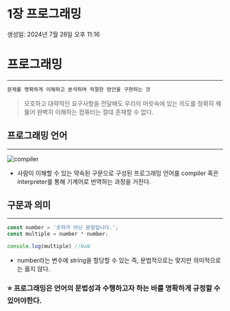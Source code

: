# 1장 프로그래밍

생성일: 2024년 7월 26일 오후 11:16

# 프로그래밍

---

```jsx
문제를 명확하게 이해하고 분석하며 적절한 방안을 구현하는 것
```

> 모호하고 대략적인 요구사항을 전달해도 우리의 머릿속에 있는 의도를 정확히 꿰뚫어 완벽히 이해하는 컴퓨터는 절대 존재할 수 없다.
>

## 프로그래밍 언어

---

![compiler](https://img1.daumcdn.net/thumb/R1280x0/?fname=http://t1.daumcdn.net/brunch/service/user/Rcg/image/K04rwBPz-_ZNGfm-tYVb4-WQFFY.png)

- 사람이 이해할 수 있는 약속된 구문으로 구성된 프로그래밍 언어를 compiler 혹은 interpreter를 통해 기계어로 번역하는 과정을 거친다.

## 구문과 의미

---

```jsx
const number = '숫자가 아닌 문장입니다.';
const multiple = number * number;

console.log(multiple) //NaN
```

- number라는 변수에 string을 할당할 수 있는 즉, 문법적으로는 맞지만 의미적으로는 옳지 않다.

### ⭐️ 프로그래밍은 언어의 문법성과 수행하고자 하는 바를 명확하게 규정할 수 있어야한다.